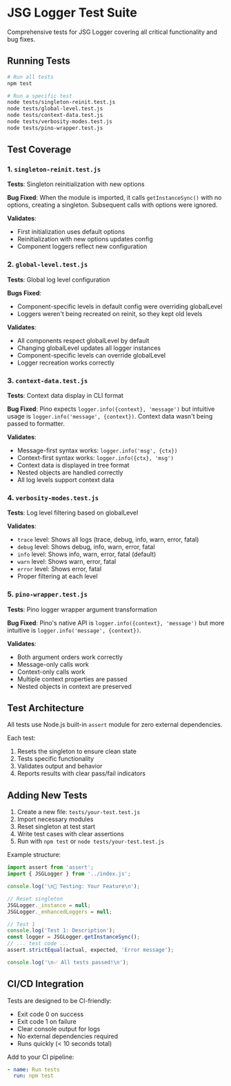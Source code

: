 # JSG Logger Test Suite

Comprehensive tests for JSG Logger covering all critical functionality and bug fixes.

## Running Tests

```bash
# Run all tests
npm test

# Run a specific test
node tests/singleton-reinit.test.js
node tests/global-level.test.js
node tests/context-data.test.js
node tests/verbosity-modes.test.js
node tests/pino-wrapper.test.js
```

## Test Coverage

### 1. `singleton-reinit.test.js`
**Tests**: Singleton reinitialization with new options

**Bug Fixed**: When the module is imported, it calls `getInstanceSync()` with no options, creating a singleton. Subsequent calls with options were ignored.

**Validates**:
- First initialization uses default options
- Reinitialization with new options updates config
- Component loggers reflect new configuration

### 2. `global-level.test.js`
**Tests**: Global log level configuration

**Bugs Fixed**: 
- Component-specific levels in default config were overriding globalLevel
- Loggers weren't being recreated on reinit, so they kept old levels

**Validates**:
- All components respect globalLevel by default
- Changing globalLevel updates all logger instances
- Component-specific levels can override globalLevel
- Logger recreation works correctly

### 3. `context-data.test.js`
**Tests**: Context data display in CLI format

**Bug Fixed**: Pino expects `logger.info({context}, 'message')` but intuitive usage is `logger.info('message', {context})`. Context data wasn't being passed to formatter.

**Validates**:
- Message-first syntax works: `logger.info('msg', {ctx})`
- Context-first syntax works: `logger.info({ctx}, 'msg')`
- Context data is displayed in tree format
- Nested objects are handled correctly
- All log levels support context data

### 4. `verbosity-modes.test.js`
**Tests**: Log level filtering based on globalLevel

**Validates**:
- `trace` level: Shows all logs (trace, debug, info, warn, error, fatal)
- `debug` level: Shows debug, info, warn, error, fatal
- `info` level: Shows info, warn, error, fatal (default)
- `warn` level: Shows warn, error, fatal
- `error` level: Shows error, fatal
- Proper filtering at each level

### 5. `pino-wrapper.test.js`
**Tests**: Pino logger wrapper argument transformation

**Bug Fixed**: Pino's native API is `logger.info({context}, 'message')` but more intuitive is `logger.info('message', {context})`.

**Validates**:
- Both argument orders work correctly
- Message-only calls work
- Context-only calls work
- Multiple context properties are passed
- Nested objects in context are preserved

## Test Architecture

All tests use Node.js built-in `assert` module for zero external dependencies.

Each test:
1. Resets the singleton to ensure clean state
2. Tests specific functionality
3. Validates output and behavior
4. Reports results with clear pass/fail indicators

## Adding New Tests

1. Create a new file: `tests/your-test.test.js`
2. Import necessary modules
3. Reset singleton at test start
4. Write test cases with clear assertions
5. Run with `npm test` or `node tests/your-test.test.js`

Example structure:

```javascript
import assert from 'assert';
import { JSGLogger } from '../index.js';

console.log('\n🧪 Testing: Your Feature\n');

// Reset singleton
JSGLogger._instance = null;
JSGLogger._enhancedLoggers = null;

// Test 1
console.log('Test 1: Description');
const logger = JSGLogger.getInstanceSync();
// ... test code ...
assert.strictEqual(actual, expected, 'Error message');

console.log('\n✅ All tests passed!\n');
```

## CI/CD Integration

Tests are designed to be CI-friendly:
- Exit code 0 on success
- Exit code 1 on failure
- Clear console output for logs
- No external dependencies required
- Runs quickly (< 10 seconds total)

Add to your CI pipeline:

```yaml
- name: Run tests
  run: npm test
```

